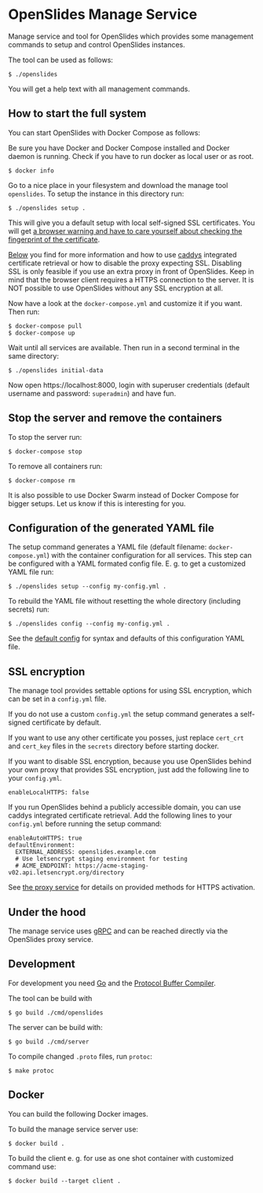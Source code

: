 # OpenSlides Manage Service

Manage service and tool for OpenSlides which provides some management commands
to setup and control OpenSlides instances.

The tool can be used as follows:

    $ ./openslides

You will get a help text with all management commands.


## How to start the full system

You can start OpenSlides with Docker Compose as follows:

Be sure you have Docker and Docker Compose installed and Docker daemon is
running. Check if you have to run docker as local user or as root.

    $ docker info

Go to a nice place in your filesystem and download the manage tool `openslides`.
To setup the instance in this directory run:

    $ ./openslides setup .

This will give you a default setup with local self-signed SSL certificates. You
will get [a browser warning and have to care yourself about checking the
fingerprint of the
certificate](https://en.wikipedia.org/wiki/Self-signed_certificate).

[Below](#SSL-encryption) you find for more information and how to use
[caddys](https://github.com/OpenSlides/OpenSlides/blob/master/proxy) integrated
certificate retrieval or how to disable the proxy expecting SSL. Disabling SSL
is only feasible if you use an extra proxy in front of OpenSlides. Keep in mind
that the browser client requires a HTTPS connection to the server. It is NOT
possible to use OpenSlides without any SSL encryption at all.

Now have a look at the `docker-compose.yml` and customize it if you want. Then
run:

    $ docker-compose pull
    $ docker-compose up

Wait until all services are available. Then run in a second terminal in the same
directory:

    $ ./openslides initial-data

Now open https://localhost:8000, login with superuser credentials (default
username and password: `superadmin`) and have fun.


## Stop the server and remove the containers

To stop the server run:

    $ docker-compose stop

To remove all containers run:

    $ docker-compose rm

It is also possible to use Docker Swarm instead of Docker Compose for bigger
setups. Let us know if this is interesting for you.


## Configuration of the generated YAML file

The setup command generates a YAML file (default filename: `docker-compose.yml`)
with the container configuration for all services. This step can be configured
with a YAML formated config file. E. g. to get a customized YAML file run:

    $ ./openslides setup --config my-config.yml .

To rebuild the YAML file without resetting the whole directory (including
secrets) run:

    $ ./openslides config --config my-config.yml .

See the [default config](pkg/config/default-config.yml) for syntax and defaults
of this configuration YAML file.


## SSL encryption

The manage tool provides settable options for using SSL encryption, which can be
set in a `config.yml` file.

If you do not use a custom `config.yml` the setup command generates a
self-signed certificate by default.

If you want to use any other certificate you posses, just replace `cert_crt` and
`cert_key` files in the `secrets` directory before starting docker.

If you want to disable SSL encryption, because you use OpenSlides behind your own
proxy that provides SSL encryption, just  add the following line to your
`config.yml`.

    enableLocalHTTPS: false

If you run OpenSlides behind a publicly accessible domain, you can use caddys
integrated certificate retrieval. Add the following lines to your `config.yml`
before running the setup command:

    enableAutoHTTPS: true
    defaultEnvironment:
      EXTERNAL_ADDRESS: openslides.example.com
      # Use letsencrypt staging environment for testing
      # ACME_ENDPOINT: https://acme-staging-v02.api.letsencrypt.org/directory

See [the proxy service](https://github.com/OpenSlides/OpenSlides/blob/master/proxy) for
details on provided methods for HTTPS activation.


## Under the hood

The manage service uses [gRPC](https://grpc.io/) and can be reached directly via
the OpenSlides proxy service.


## Development

For development you need [Go](https://golang.org/) and the [Protocol Buffer
Compiler](https://grpc.io/docs/protoc-installation/).

The tool can be build with

    $ go build ./cmd/openslides

The server can be build with:

    $ go build ./cmd/server

To compile changed `.proto` files, run `protoc`:

    $ make protoc


## Docker

You can build the following Docker images.

To build the manage service server use:

    $ docker build .

To build the client e. g. for use as one shot container with customized command
use:

    $ docker build --target client .
